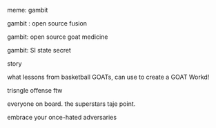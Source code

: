 
meme: gambit

gambit : open source fusion

gambit: open source goat medicine

gambit: SI state secret


story

what lessons from basketball GOATs, can use to create a GOAT Workd!

trisngle offense ftw

everyone on board. the superstars taje point.

embrace your once-hated adversaries


